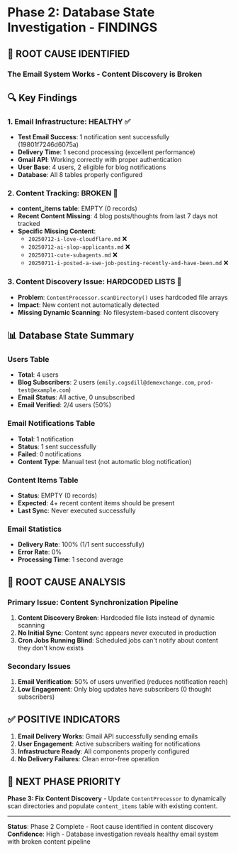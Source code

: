 # Phase 2: Database State Investigation - FINDINGS

## 🎯 ROOT CAUSE IDENTIFIED

### **The Email System Works - Content Discovery is Broken**

## 🔍 Key Findings

### 1. **Email Infrastructure: HEALTHY** ✅
- **Test Email Success**: 1 notification sent successfully (19801f7246d6075a)
- **Delivery Time**: 1 second processing (excellent performance)
- **Gmail API**: Working correctly with proper authentication
- **User Base**: 4 users, 2 eligible for blog notifications
- **Database**: All 8 tables properly configured

### 2. **Content Tracking: BROKEN** 🚨
- **content_items table**: EMPTY (0 records)
- **Recent Content Missing**: 4 blog posts/thoughts from last 7 days not tracked
- **Specific Missing Content**:
  - `20250712-i-love-cloudflare.md` ❌
  - `20250712-ai-slop-applicants.md` ❌  
  - `20250711-cute-subagents.md` ❌
  - `20250711-i-posted-a-swe-job-posting-recently-and-have-been.md` ❌

### 3. **Content Discovery Issue: HARDCODED LISTS** 📝
- **Problem**: `ContentProcessor.scanDirectory()` uses hardcoded file arrays
- **Impact**: New content not automatically detected
- **Missing Dynamic Scanning**: No filesystem-based content discovery

## 📊 Database State Summary

### Users Table
- **Total**: 4 users
- **Blog Subscribers**: 2 users (`emily.cogsdill@demexchange.com`, `prod-test@example.com`)
- **Email Status**: All active, 0 unsubscribed
- **Email Verified**: 2/4 users (50%)

### Email Notifications Table  
- **Total**: 1 notification
- **Status**: 1 sent successfully
- **Failed**: 0 notifications
- **Content Type**: Manual test (not automatic blog notification)

### Content Items Table
- **Status**: EMPTY (0 records)
- **Expected**: 4+ recent content items should be present
- **Last Sync**: Never executed successfully

### Email Statistics
- **Delivery Rate**: 100% (1/1 sent successfully)
- **Error Rate**: 0%
- **Processing Time**: 1 second average

## 🔧 ROOT CAUSE ANALYSIS

### Primary Issue: Content Synchronization Pipeline
1. **Content Discovery Broken**: Hardcoded file lists instead of dynamic scanning
2. **No Initial Sync**: Content sync appears never executed in production
3. **Cron Jobs Running Blind**: Scheduled jobs can't notify about content they don't know exists

### Secondary Issues
1. **Email Verification**: 50% of users unverified (reduces notification reach)
2. **Low Engagement**: Only blog updates have subscribers (0 thought subscribers)

## ✅ POSITIVE INDICATORS

1. **Email Delivery Works**: Gmail API successfully sending emails
2. **User Engagement**: Active subscribers waiting for notifications  
3. **Infrastructure Ready**: All components properly configured
4. **No Delivery Failures**: Clean error-free operation

## 🎯 NEXT PHASE PRIORITY

**Phase 3: Fix Content Discovery** - Update `ContentProcessor` to dynamically scan directories and populate `content_items` table with existing content.

---
**Status**: Phase 2 Complete - Root cause identified in content discovery
**Confidence**: High - Database investigation reveals healthy email system with broken content pipeline